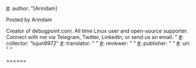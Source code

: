 [#]: subject: ""
[#]: via: "https://www.debugpoint.com/2022/02/linux-lite-5-8-release/"
[#]: author: "[Arindam]

Posted by Arindam

Creator of debugpoint.com. All time Linux user and open-source supporter. Connect with me via Telegram, Twitter, LinkedIn, or send us an email. "
[#]: collector: "lujun9972"
[#]: translator: " "
[#]: reviewer: " "
[#]: publisher: " "
[#]: url: " "


======


